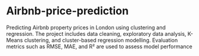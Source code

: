 # Airbnb-price-prediction
Predicting Airbnb property prices in London using clustering and regression. The project includes data cleaning, exploratory data analysis, K-Means clustering, and cluster-based regression modelling. Evaluation metrics such as RMSE, MAE, and R² are used to assess model performance
